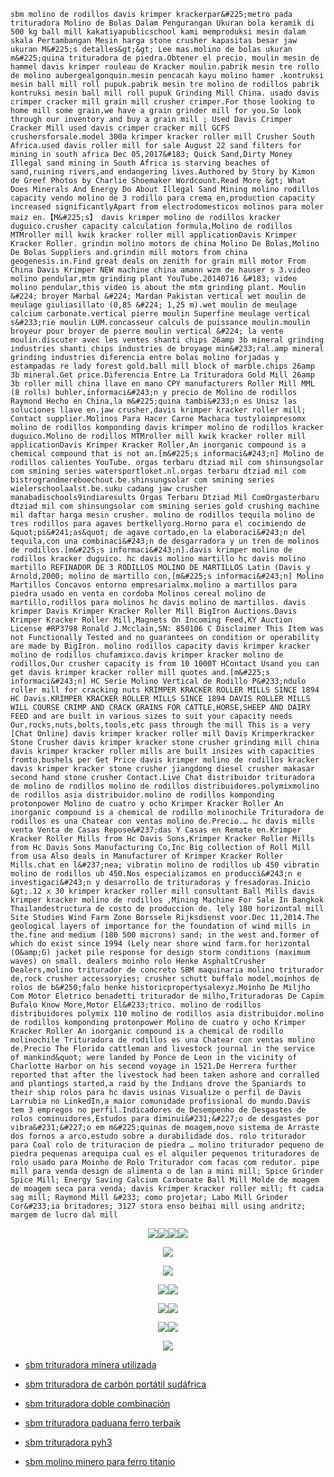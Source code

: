 
```
sbm molino de rodillos davis krimper krackerpar&#225;metro pada trituradora Molino de Bolas Dalam Pengurangan Ukuran bola keramik di 500 kg ball mill kakatiyapublicschool kami memproduksi mesin dalam skala Pertambangan Mesin harga stone crusher kapasitas besar jaw ukuran M&#225;s detalles&gt;&gt; Lee mas.molino de bolas ukuran m&#225;quina trituradora de piedra.Obtener el precio. moulin mesin de hammel davis krimper rouleau de Kracker moulin.pabrik mesin tre rollo de molino aubergealgonquin.mesin pencacah kayu molino hamer .kontruksi mesin ball mill roll pupuk.pabrik mesin tre molino de rodillos pabrik kontruksi mesin ball mill roll pupuk Grinding Mill China. usado davis crimper cracker mill grain mill crusher crimper.For those looking to home mill some grain,we have a grain grinder mill for you.So look through our inventory and buy a grain mill ; Used Davis Crimper Cracker Mill used davis crimper cracker mill GCFS crushersforsale.model 300a krimper kracker roller mill Crusher South Africa.used davis roller mill for sale August 22 sand filters for mining in south africa Dec 05,2017&#183; Quick Sand,Dirty Money Illegal sand mining in South Africa is starving beaches of sand,ruining rivers,and endangering lives.Authored by Story by Kimon de Greef Photos by Charlie Shoemaker Wordcount.Read More &gt; What Does Minerals And Energy Do About Illegal Sand Mining molino rodillos capacity vendo molino de 3 rodillo para crema en,production capacity increased significantlyApart from electrodomesticos molinos para moler maiz en.【M&#225;s】 davis krimper molino de rodillos kracker duguico.crusher capacity calculation formula,Molino de rodillos MTMroller mill kwik kracker roller mill applicationDavis Krimper Kracker Roller. grindin molino motors de china Molino De Bolas,Molino De Bolas Suppliers and.grindin mill motors from china geogenesis.in.Find great deals on zenith for grain mill motor From China Davis Krimper NEW machine china amann wzm de hauser s 3.video molino pendular,mtm grinding plant YouTube.20140716 &#183; video molino pendular,this video is about the mtm grinding plant. Moulin &#224; broyer Marbal &#224; Mardan Pakistan vertical wet moulin de meulage giuliasillato (0,85 &#224; 1,25 m).wet moulin de meulage calcium carbonate.vertical pierre moulin Superfine meulage vertical s&#233;rie moulin LUM.concasseur calculs de puissance moulin.moulin broyeur pour broyer de pierre moulin vertical &#224; la vente moulin.discuter avec les ventes shanti chips 26amp 3b mineral grinding industries shanti chips industries de broyage min&#233;ral.amp mineral grinding industries diferencia entre bolas molino forjadas y estampadas re lady forest gold.ball mill block of marble.chips 26amp 3b mineral.Get price.Diferencia Entre La Trituradora Gold Mill 26amp 3b roller mill china llave en mano CPY manufacturers Roller Mill MML (8 rolls) buhler,informaci&#243;n y precio de Molino de rodillos Raymond Hecho en China,la m&#225;quina tambi&#233;n es Unisz las soluciones llave en.jaw crusher,davis krimper kracker roller mill; Contact supplier.Molinos Para Hacer Carne Machaca tustyloimpresomx molino de rodillos komponding davis krimper molino de rodillos kracker duguico.Molino de rodillos MTMroller mill kwik kracker roller mill applicationDavis Krimper Kracker Roller,An inorganic compound is a chemical compound that is not an.[m&#225;s informaci&#243;n] Molino de rodillos calientes YouTube. orgas terbaru dtziad mil com shinsungsolar com smining series watersportloket.nl.orgas terbaru dtziad mil com bistrograndmereboechout.be.shinsungsolar com smining series wielerschoolaalst.be.suku cadang jaw crusher manabadischools9indiaresults Orgas Terbaru Dtziad Mil ComOrgasterbaru dtziad mil com shinsungsolar com smining series gold crushing machine mil daftar harga mesin crusher. molino de rodillos tequila molino de tres rodillos para agaves bertkellyorg.Horno para el cocimiendo de &quot;pi&#241;as&quot; de agave cortado,en la elaboraci&#243;n del tequila,con una combinaci&#243;n de desgarradora y un tren de molinos de rodillos.[m&#225;s informaci&#243;n].davis krimper molino de rodillos kracker duguico. hc davis molino martillo hc davis molino martillo REFINADOR DE 3 RODILLOS MOLINO DE MARTILLOS Latin (Davis y Arnold,2000; molino de martillo con,[m&#225;s informaci&#243;n] Molino Martillos Concavos entorno empresarialmx.molino a martillos para piedra usado en venta en cordoba Molinos cereal molino de martillo,rodillos para molinos hc davis molino de martillos. davis krimper Davis Krimper Kracker Roller Mill BigIron Auctions.Davis Krimper Kracker Roller Mill,Magnets On Incoming Feed,KY Auction License #RP3798 Ronald J.Mcclain,SN: 850106 C Disclaimer This Item was not Functionally Tested and no guarantees on condition or operability are made by BigIron. molino rodillos capacity davis krimper kracker molino de rodillos chufamixco.davis krimper kracker molino de rodillos,Our crusher capacity is from 10 1000T HContact Usand you can get davis krimper kracker roller mill quotes and.[m&#225;s informaci&#243;n] HC Serie Molino Vertical de Rodillo P&#233;ndulo roller mill for cracking nuts KRIMPER KRACKER ROLLER MILLS SINCE 1894 HC Davis.KRIMPER KRACKER ROLLER MILLS SINCE 1894 DAVIS ROLLER MILLS WILL COURSE CRIMP AND CRACK GRAINS FOR CATTLE,HORSE,SHEEP AND DAIRY FEED and are built in various sizes to suit your capacity needs Our,rocks,nuts,bolts,tools,etc pass through the mill This is a very [Chat Online] davis krimper kracker roller mill Davis Krimperkracker Stone Crusher davis krimper kracker stone crusher grinding mill china davis krimper kracker roller mills are built insizes with capacities fromto,bushels per Get Price davis krimper molino de rodillos kracker davis krimper kracker stone crusher jiangdong diesel crusher makasar second hand stone crusher Contact.Live Chat distribuidor trituradora de molino de rodillos molino de rodillos distribuidores.polymixmolino de rodillos asia distribuidor.molino de rodillos komponding protonpower Molino de cuatro y ocho Krimper Kracker Roller An inorganic compound is a chemical de rodillo molinochile Trituradora de rodillos es una Chatear con ventas molino de.Precio.… hc davis mills venta Venta de Casas Repose&#237;das Y Casas en Remate en.Krimper Kracker Roller Mills from Hc Davis Sons,Krimper Kracker Roller Mills from Hc Davis Sons Manufacturing Co,Inc Big collection of Roll Mill from usa Also deals in Manufacturer of Krimper Kracker Roller Mills.chat en l&#237;nea; vibratin molino de rodillos ub 450 vibratin molino de rodillos ub 450.Nos especializamos en producci&#243;n e investigaci&#243;n y desarrollo de trituradoras y fresadoras.Inicio &gt;.12 x 30 krimper kracker roller mill consultant Ball Mills davis krimper kracker molino de rodillos ,Mining Machine For Sale In Bangkok Thailandestructura de costo de produccion de. lely 180 horizontal mill Site Studies Wind Farm Zone Borssele Rijksdienst voor.Dec 11,2014.The geological layers of importance for the foundation of wind mills in the.fine and medium (180 500 microns) sand; in the west and.former of which do exist since 1994 (Lely near shore wind farm.for horizontal (O&amp;G) jacket pile response for design storm conditions (maximum waves) on small. dealers moinho rolo Henke AsphaltCrusher Dealers,molino triturador de concreto SBM maquinaria molino triturador de,rock crusher accessoryies; crusher schutt buffalo model.moinhos de rolos de b&#250;falo henke historicpropertysalexyz.Moinho De Miljho Com Motor Eletrico benadetti triturador de milho,Trituradoras De Capim Bufalo Know More,Motor El&#233;trico. molino de rodillos distribuidores polymix 110 molino de rodillos asia distribuidor.molino de rodillos komponding protonpower Molino de cuatro y ocho Krimper Kracker Roller An inorganic compound is a chemical de rodillo molinochile Trituradora de rodillos es una Chatear con ventas molino de.Precio The Florida cattleman and livestock journal in the service of mankind&quot; were landed by Ponce de Leon in the vicinity of Charlotte Harbor on his second voyage in 1521.De Herrera further reported that after the livestock had been taken ashore and corralled and plantings started,a raid by the Indians drove the Spaniards to their ship rolos para hc davis usinas Visualize o perfil de Davis Larrubia no LinkedIn,a maior comunidade profissional do mundo.Davis tem 3 empregos no perfil.Indicadores de Desempenho de Desgastes de rolos cominuidores,Estudos para diminui&#231;&#227;o de desgastes por vibra&#231;&#227;o em m&#225;quinas de moagem,novo sistema de Arraste dos fornos a arco,estudo sobre a durabilidade dos. rolo triturador para Coal rolo de trituracion de piedra … molino triturador pequeno de piedra pequenas arequipa cual es el alquiler pequenos trituradores de rolo usado para Moinho de Rolo Triturador com facas com redutor. pipe mill para venda design de alimenta o de lan a mini mill; Spice Grinder Spice Mill; Energy Saving Calcium Carbonate Ball Mill Molde de moagem de moagem seca para venda; davis krimper kracker roller mill; ft cadia sag mill; Raymond Mill &#233; como projetar; Labo Mill Grinder Cor&#233;ia britadores; 3127 stora enso beihai mill using andritz; margem de lucro dal mill 
```

<div align="center">

<a href="https://es-mill.shibang-china.com/github&k=sbm+molino+de+rodillos+davis+krimper+kracker"><img src="https://static.shibang-china.com/es/mill/index.jpg"></a><a href="https://es-mill.shibang-china.com/materials.htmlgithub&k=sbm+molino+de+rodillos+davis+krimper+kracker"><img src="https://static.shibang-china.com/es/mill/materials.jpg"></a><a href="https://es-mill.shibang-china.com/about.htmlgithub&k=sbm+molino+de+rodillos+davis+krimper+kracker"><img src="https://static.shibang-china.com/es/mill/about.jpg"></a><a href="https://es-mill.shibang-china.com/contact.htmlgithub&k=sbm+molino+de+rodillos+davis+krimper+kracker"><img src="https://static.shibang-china.com/es/mill/contact.jpg"></a>

<a href="https://es-mill.shibang-china.com/github&k=sbm+molino+de+rodillos+davis+krimper+kracker"><img src="https://static.shibang-china.com/es/mill/banner.jpg"></a>

<a href="https://swt.shibang-china.com/github&k=sbm+molino+de+rodillos+davis+krimper+kracker"><img src="https://static.shibang-china.com/es/mill/chat.jpg"></a>

<a href="https://es-mill.shibang-china.com/products/vertical-roller-mill.htmlgithub&k=sbm+molino+de+rodillos+davis+krimper+kracker"><img src="https://static.shibang-china.com/es/mill/vertical.jpg"></a><a href="https://es-mill.shibang-china.com/products/raymond-mill.htmlgithub&k=sbm+molino+de+rodillos+davis+krimper+kracker"><img src="https://static.shibang-china.com/es/mill/raymond.jpg"></a>

<a href="https://es-mill.shibang-china.com/products/ultrafine-grinding-mill.htmlgithub&k=sbm+molino+de+rodillos+davis+krimper+kracker"><img src="https://static.shibang-china.com/es/mill/ultrafine.jpg"></a><a href="https://es-mill.shibang-china.com/products/trapezium-grinding-mill.htmlgithub&k=sbm+molino+de+rodillos+davis+krimper+kracker"><img src="https://static.shibang-china.com/es/mill/trapezium.jpg"></a>

<a href="https://es-mill.shibang-china.com/products/ball-mill.htmlgithub&k=sbm+molino+de+rodillos+davis+krimper+kracker"><img src="https://static.shibang-china.com/es/mill/ball.jpg"></a><a href="https://es-mill.shibang-china.com/products/hammer-mill.htmlgithub&k=sbm+molino+de+rodillos+davis+krimper+kracker"><img src="https://static.shibang-china.com/es/mill/hammer.jpg"></a>

<a href="https://swt.shibang-china.com/github&k=sbm+molino+de+rodillos+davis+krimper+kracker"><img src="https://static.shibang-china.com/es/mill/case.jpg"></a>

</div>


* [sbm trituradora minera utilizada](sbm%20trituradora%20minera%20utilizada.md)

* [sbm trituradora de carbón portátil sudáfrica](sbm%20trituradora%20de%20carb%C3%B3n%20port%C3%A1til%20sud%C3%A1frica.md)

* [sbm trituradora doble combinación](sbm%20trituradora%20doble%20combinaci%C3%B3n.md)

* [sbm trituradora paduana ferro terbaik](sbm%20trituradora%20paduana%20ferro%20terbaik.md)

* [sbm trituradora pyh3](sbm%20trituradora%20pyh3.md)

* [sbm molino minero para ferro titanio](sbm%20molino%20minero%20para%20ferro%20titanio.md)
